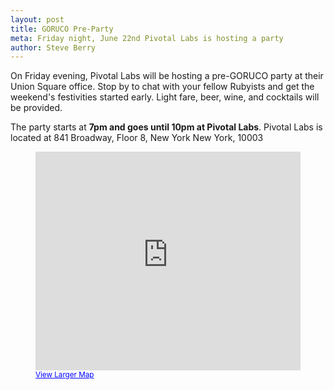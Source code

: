 ```yaml
---
layout: post
title: GORUCO Pre-Party
meta: Friday night, June 22nd Pivotal Labs is hosting a party
author: Steve Berry
---
```


On Friday evening, Pivotal Labs will be hosting a pre-GORUCO party at their Union Square office. Stop by to chat with your fellow Rubyists and get the weekend's festivities started early. Light fare, beer, wine, and cocktails will be provided.

The party starts at __7pm and goes until 10pm at Pivotal Labs__. Pivotal Labs is located at 841 Broadway, Floor 8, New York New York, 10003

<figure>
<div style='height: 350px;'>
<iframe width="100%" height="100%" frameborder="0" scrolling="no" marginheight="0" marginwidth="0" src="https://maps.google.com/maps?f=q&amp;source=s_q&amp;hl=en&amp;geocode=&amp;q=841+Broadway,+Floor+8,+New+York+New+York,+10003&amp;aq=&amp;sll=40.734186,-73.988929&amp;sspn=0.018828,0.038323&amp;ie=UTF8&amp;hq=&amp;hnear=841+Broadway,+New+York,+10003&amp;ll=40.734358,-73.991058&amp;spn=0.009414,0.019162&amp;t=m&amp;z=14&amp;iwloc=A&amp;output=embed"></iframe><br /><small><a href="https://maps.google.com/maps?f=q&amp;source=embed&amp;hl=en&amp;geocode=&amp;q=841+Broadway,+Floor+8,+New+York+New+York,+10003&amp;aq=&amp;sll=40.734186,-73.988929&amp;sspn=0.018828,0.038323&amp;ie=UTF8&amp;hq=&amp;hnear=841+Broadway,+New+York,+10003&amp;ll=40.734358,-73.991058&amp;spn=0.009414,0.019162&amp;t=m&amp;z=14&amp;iwloc=A" style="color:#0000FF;text-align:left">View Larger Map</a></small>
</div>
</figure>
